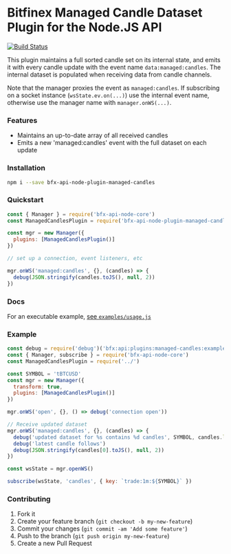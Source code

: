 # Bitfinex Managed Candle Dataset Plugin for the Node.JS API

[![Build Status](https://travis-ci.org/bitfinexcom/bfx-api-node-plugin-managed-candles.svg?branch=master)](https://travis-ci.org/bitfinexcom/bfx-api-node-plugin-managed-candles)

This plugin maintains a full sorted candle set on its internal state, and emits it with every candle update with the event name `data:managed:candles`. The internal dataset is populated when receiving data from candle channels.

Note that the manager proxies the event as `managed:candles`. If subscribing on a socket instance (`wsState.ev.on(...)`) use the internal event name, otherwise use the manager name with `manager.onWS(...)`.

### Features

* Maintains an up-to-date array of all received candles
* Emits a new 'managed:candles' event with the full dataset on each update

### Installation

```bash
npm i --save bfx-api-node-plugin-managed-candles
```

### Quickstart

```js
const { Manager } = require('bfx-api-node-core')
const ManagedCandlesPlugin = require('bfx-api-node-plugin-managed-candles')

const mgr = new Manager({
  plugins: [ManagedCandlesPlugin()]
})

// set up a connection, event listeners, etc

mgr.onWS('managed:candles', {}, (candles) => {
  debug(JSON.stringify(candles.toJS(), null, 2))
})
```

### Docs

For an executable example, [see `examples/usage.js`](/examples/usage.js)

### Example
```js
const debug = require('debug')('bfx:api:plugins:managed-candles:example')
const { Manager, subscribe } = require('bfx-api-node-core')
const ManagedCandlesPlugin = require('../')

const SYMBOL = 'tBTCUSD'
const mgr = new Manager({
  transform: true,
  plugins: [ManagedCandlesPlugin()]
})

mgr.onWS('open', {}, () => debug('connection open'))

// Receive updated dataset
mgr.onWS('managed:candles', {}, (candles) => {
  debug('updated dataset for %s contains %d candles', SYMBOL, candles.length)
  debug('latest candle follows')
  debug(JSON.stringify(candles[0].toJS(), null, 2))
})

const wsState = mgr.openWS()

subscribe(wsState, 'candles', { key: `trade:1m:${SYMBOL}` })
```

### Contributing

1. Fork it
2. Create your feature branch (`git checkout -b my-new-feature`)
3. Commit your changes (`git commit -am 'Add some feature'`)
4. Push to the branch (`git push origin my-new-feature`)
5. Create a new Pull Request

